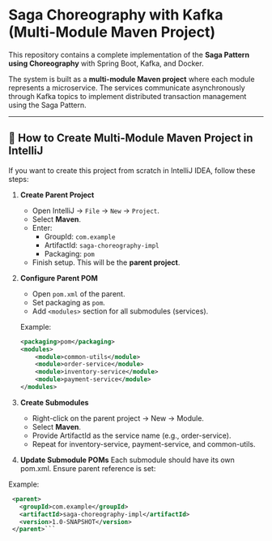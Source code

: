 # Saga Choreography with Kafka (Multi-Module Maven Project)

This repository contains a complete implementation of the **Saga Pattern using Choreography** with Spring Boot, Kafka, and Docker.

The system is built as a **multi-module Maven project** where each module represents a microservice. The services communicate asynchronously through Kafka topics to implement distributed transaction management using the Saga Pattern.

---

## 🚀 How to Create Multi-Module Maven Project in IntelliJ

If you want to create this project from scratch in IntelliJ IDEA, follow these steps:

1. **Create Parent Project**
   - Open IntelliJ → `File` → `New` → `Project`.
   - Select **Maven**.
   - Enter:
     - GroupId: `com.example`
     - ArtifactId: `saga-choreography-impl`
     - Packaging: `pom`
   - Finish setup. This will be the **parent project**.

2. **Configure Parent POM**
   - Open `pom.xml` of the parent.
   - Set packaging as `pom`.
   - Add `<modules>` section for all submodules (services).

   Example:
   ```xml
   <packaging>pom</packaging>
   <modules>
       <module>common-utils</module>
       <module>order-service</module>
       <module>inventory-service</module>
       <module>payment-service</module>
   </modules>

3. **Create Submodules**
   - Right-click on the parent project → New → Module.
   - Select **Maven**.
   - Provide ArtifactId as the service name (e.g., order-service).
   - Repeat for inventory-service, payment-service, and common-utils.

4. **Update Submodule POMs**
Each submodule should have its own pom.xml.
Ensure parent reference is set:

 Example:
   ```xml
    <parent>
      <groupId>com.example</groupId>
      <artifactId>saga-choreography-impl</artifactId>
      <version>1.0-SNAPSHOT</version>
    </parent>```
